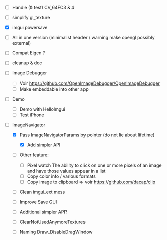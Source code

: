 * [ ] Handle (& test) CV_64FC3 & 4
* [ ] simplify gl_texture
* [X] imgui powersave 
* [ ] All in one version (minimalist header / warning make opengl possibly external)
* [ ] Compat Eigen ?
* [ ] cleanup & doc

* [ ] Image Debugger
  * [ ] Voir https://github.com/OpenImageDebugger/OpenImageDebugger
  * [ ] Make embeddable into other app

* [ ] Demo
  * [ ] Demo with HelloImgui
  * [ ] Test iPhone

* [ ] ImageNavigator
  * [X] Pass ImageNavigatorParams by pointer (do not lie about lifetime)
    * [X] Add simpler API
  * [ ] Other feature: 
    * [ ] Pixel watch  The ability to click on one or more pixels of an image and have those values appear in a list
    * [ ] Copy color info / various formats
    * [ ] Copy image to clipboard => voir https://github.com/dacap/clip
  * [ ] Clean imgui_ext mess
  * [ ] Improve Save GUI
  * [ ] Additional simpler API?
  * [ ] ClearNotUsedAnymoreTextures
  * [ ] Naming Draw_DisableDragWindow

